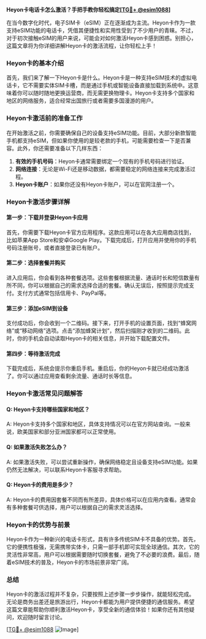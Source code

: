 **Heyon卡电话卡怎么激活？手把手教你轻松搞定[[TG💪+ @esim1088](https://t.me/s/esim1088)]**

在当今数字化时代，电子SIM卡（eSIM）正在逐渐成为主流。Heyon卡作为一款支持eSIM功能的电话卡，凭借其便捷性和实用性受到了不少用户的青睐。不过，对于初次接触eSIM的用户来说，可能会对如何激活Heyon卡感到困惑。别担心，这篇文章将为你详细讲解Heyon卡的激活流程，让你轻松上手！

### Heyon卡的基本介绍

首先，我们来了解一下Heyon卡是什么。Heyon卡是一种支持eSIM技术的虚拟电话卡，它不需要实体SIM卡槽，而是通过手机或智能设备直接加载到系统中。这意味着你可以随时随地更换运营商，而无需更换物理卡。Heyon卡支持多个国家和地区的网络服务，适合经常出国旅行或者需要多国漫游的用户。

### Heyon卡激活前的准备工作

在开始激活之前，你需要确保自己的设备支持eSIM功能。目前，大部分新款智能手机都支持eSIM，但如果你使用的是较老款的手机，可能需要检查一下是否兼容。此外，你还需要准备以下几样东西：

1. **有效的手机号码**：Heyon卡通常需要绑定一个现有的手机号码进行验证。
2. **网络连接**：无论是Wi-Fi还是移动数据，都需要稳定的网络连接来完成激活过程。
3. **Heyon卡账户**：如果你还没有Heyon卡账户，可以在官网注册一个。

### Heyon卡激活步骤详解

#### 第一步：下载并登录Heyon卡应用

首先，你需要下载Heyon卡官方应用程序。这款应用可以在各大应用商店找到，比如苹果App Store和安卓Google Play。下载完成后，打开应用并使用你的手机号码注册账号，或者直接登录已有账户。

#### 第二步：选择套餐并购买

进入应用后，你会看到各种套餐选项。这些套餐根据流量、通话时长和短信数量有所不同，你可以根据自己的需求选择合适的套餐。确认无误后，按照提示完成支付。支付方式通常包括信用卡、PayPal等。

#### 第三步：添加eSIM到设备

支付成功后，你会收到一个二维码。接下来，打开手机的设置页面，找到“蜂窝网络”或“移动网络”选项。点击“添加蜂窝计划”，然后扫描刚才收到的二维码。此时，你的手机会自动读取Heyon卡的相关信息，并开始下载配置文件。

#### 第四步：等待激活完成

下载完成后，系统会提示你重启手机。重启后，你的Heyon卡就已经成功激活了。你可以通过应用查看剩余流量、通话时长等信息。

### Heyon卡激活常见问题解答

#### Q: Heyon卡支持哪些国家和地区？
A: Heyon卡支持多个国家和地区，具体支持情况可以在官方网站查询。一般来说，欧美国家和部分亚洲国家都可以正常使用。

#### Q: 如果激活失败怎么办？
A: 如果激活失败，可以尝试重新操作，确保网络稳定且设备支持eSIM功能。如果仍然无法解决，可以联系Heyon卡客服寻求帮助。

#### Q: Heyon卡的费用是多少？
A: Heyon卡的费用因套餐不同而有所差异，具体价格可以在应用内查看。通常会有多种套餐可供选择，用户可以根据自己的需求灵活选择。

### Heyon卡的优势与前景

Heyon卡作为一种新兴的电话卡形式，具有许多传统SIM卡不具备的优势。首先，它的便携性极强，无需携带实体卡，只需一部手机即可实现全球通信。其次，它的灵活性非常高，用户可以根据需要随时切换套餐，避免了不必要的浪费。最后，随着eSIM技术的普及，Heyon卡的市场前景非常广阔。

### 总结

Heyon卡的激活过程并不复杂，只要按照上述步骤一步步操作，就能轻松完成。无论是商务出差还是旅游出行，Heyon卡都能为用户提供便捷的通信服务。希望这篇文章能帮助你顺利激活Heyon卡，享受全新的通信体验！如果你还有其他疑问，欢迎随时留言讨论。

[[TG💪+ @esim1088](https://t.me/s/esim1088) ![Image](https://i.postimg.cc/4NQfJmqS/Snipaste-2025-05-13-00-14-12.png)]